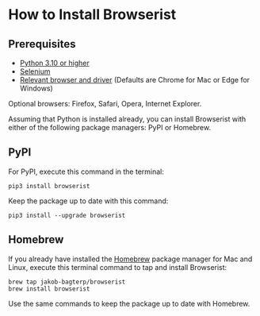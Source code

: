 # How to Install Browserist
## Prerequisites
* [Python 3.10 or higher](https://www.python.org)
* [Selenium](https://www.selenium.dev)
* [Relevant browser and driver](browser-drivers.md) (Defaults are Chrome for Mac or Edge for Windows)

Optional browsers: Firefox, Safari, Opera, Internet Explorer.

Assuming that Python is installed already, you can install Browserist with either of the following package managers: PyPI or Homebrew.

## PyPI
For PyPI, execute this command in the terminal:

```shell
pip3 install browserist
```

Keep the package up to date with this command:

```shell
pip3 install --upgrade browserist
```

## Homebrew
If you already have installed the [Homebrew](https://brew.sh) package manager for Mac and Linux, execute this terminal command to tap and install Browserist:

```shell
brew tap jakob-bagterp/browserist
brew install browserist
```

Use the same commands to keep the package up to date with Homebrew.
